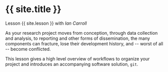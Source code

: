 ---
---

# {{ site.title }}

Lesson {{ site.lesson }} with *Ian Carroll*

<aside class="notes" markdown="block">

As your research project moves from conception, through data collection and analysis, to reporting and other forms of dissemination, the many components can fracture, lose their development history, and -- worst of all -- become conflicted.

</aside>

This lesson gives a high level overview of workflows to organize your project and introduces an accompanying software solution, `git`.

